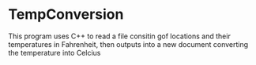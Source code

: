 # TempConversion

This program uses C++ to read a file consitin gof locations and their temperatures in Fahrenheit, then outputs into a new document converting the temperature into Celcius
